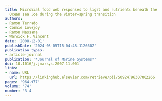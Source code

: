 ```yaml
---
title: Microbial food web responses to light and nutrients beneath the coastal Arctic
  Ocean sea ice during the winter–spring transition
authors:
- Ramon Terrado
- Connie Lovejoy
- Ramon Massana
- Warwick F. Vincent
date: '2008-12-01'
publishDate: '2024-08-05T15:04:48.112660Z'
publication_types:
- article-journal
publication: '*Journal of Marine Systems*'
doi: 10.1016/j.jmarsys.2007.11.001
links:
- name: URL
  url: https://linkinghub.elsevier.com/retrieve/pii/S0924796307002266
pages: '964-977'
volume: '74'
number: '3-4'
---
```

